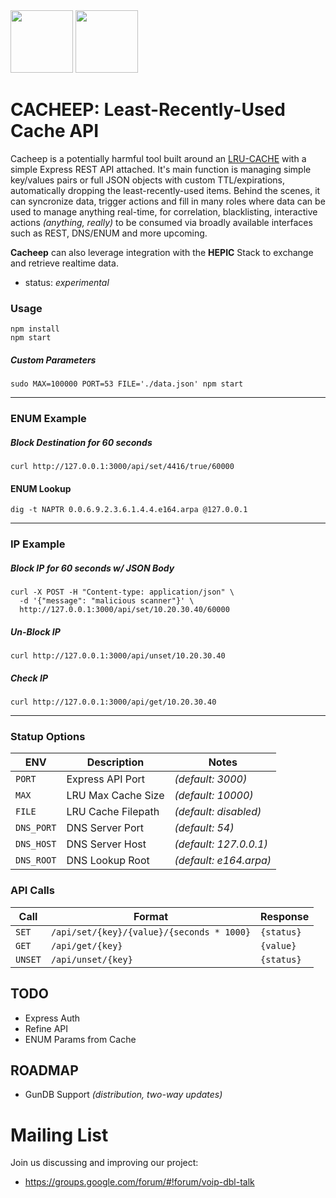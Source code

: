 <img src="http://i.imgur.com/Lnmza1J.png" width=100 />
<img src="https://cdn.pixabay.com/photo/2014/04/03/11/59/sheep-312776_960_720.png" width=100 />



# CACHEEP: Least-Recently-Used Cache API

Cacheep is a potentially harmful tool built around an [LRU-CACHE](https://www.npmjs.com/package/lru-cache) with a simple Express REST API attached. It's main function is managing simple key/values pairs or full JSON objects with custom TTL/expirations, automatically dropping the least-recently-used items. Behind the scenes, it can syncronize data, trigger actions and fill in many roles where data can be used to manage anything real-time, for correlation, blacklisting, interactive actions _(anything, really)_ to be consumed via broadly available interfaces such as REST, DNS/ENUM and more upcoming.

__Cacheep__ can also leverage integration with the __HEPIC__ Stack to exchange and retrieve realtime data.

* status: _experimental_

### Usage
```
npm install
npm start
```
##### Custom Parameters
```
sudo MAX=100000 PORT=53 FILE='./data.json' npm start
```
---------

### ENUM Example
##### Block Destination for 60 seconds
```
curl http://127.0.0.1:3000/api/set/4416/true/60000
```
#### ENUM Lookup
```
dig -t NAPTR 0.0.6.9.2.3.6.1.4.4.e164.arpa @127.0.0.1
```
---------

### IP Example

##### Block IP for 60 seconds w/ JSON Body
```
curl -X POST -H "Content-type: application/json" \
  -d '{"message": "malicious scanner"}' \
  http://127.0.0.1:3000/api/set/10.20.30.40/60000
  ```
##### Un-Block IP
```
curl http://127.0.0.1:3000/api/unset/10.20.30.40
```
##### Check IP
```
curl http://127.0.0.1:3000/api/get/10.20.30.40
```

---------

### Statup Options

| ENV  	    | Description  	| Notes  |
|---	           |---	  |---  |
| ```PORT```     | Express API Port   | _(default: 3000)_      |
| ```MAX```      | LRU Max Cache Size | _(default: 10000)_     |
| ```FILE```     | LRU Cache Filepath | _(default: disabled)_  |
| ```DNS_PORT``` | DNS Server Port    | _(default: 54)_        |
| ```DNS_HOST``` | DNS Server Host    | _(default: 127.0.0.1)_ |
| ```DNS_ROOT``` | DNS Lookup Root    | _(default: e164.arpa)_ |


### API Calls

| Call  	    | Format  	| Response  |
|---	    |---	|---  |
| ```SET```  	  | ```/api/set/{key}/{value}/{seconds * 1000}```  	| ```{status}``` |
| ```GET```  	  | ```/api/get/{key}```  	| ```{value}``` |
| ```UNSET```  	| ```/api/unset/{key}```  	| ```{status}``` |





## TODO

* Express Auth
* Refine API
* ENUM Params from Cache

## ROADMAP 

* GunDB Support _(distribution, two-way updates)_


# Mailing List
Join us discussing and improving our project:<br>
* https://groups.google.com/forum/#!forum/voip-dbl-talk
